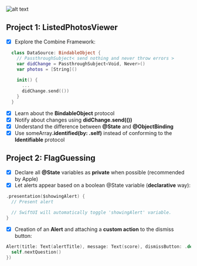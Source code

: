 ![alt text](https://i.ibb.co/0jCsnrY/banner.png)

## Project 1: ListedPhotosViewer
- [x] Explore the Combine Framework:
```Swift
  class DataSource: BindableObject {
    // PassthroughSubject< send nothing and never throw errors >
    var didChange = PassthroughSubject<Void, Never>()
    var photos = [String]()
    
    init() {
      ...
      didChange.send(())
    }
  }
```
- [x] Learn about the <b>BindableObject</b> protocol
- [x] Notify about changes using <b>didChange.send(())</b>
- [x] Understand the difference between <b>@State</b> and <b>@ObjectBinding</b>
- [x] Use someArray<b>.identified(by: \.self)</b> instead of conforming to the <b>Identifiable</b> protocol

## Project 2: FlagGuessing
- [x] Declare all <b>@State</b> variables as <b>private</b> when possible (recommended by Apple)
- [x] Let alerts appear based on a boolean @State variable (<b>declarative</b> way):
```Swift
.presentation($showingAlert) { 
  // Present alert
  
  // SwiftUI will automatically toggle 'showingAlert' variable.
}
```
- [x] Creation of an <b>Alert</b> and attaching a <b>custom action</b> to the dismiss button: 
```Swift
Alert(title: Text(alertTitle), message: Text(score), dismissButton: .default(Text("Continue")) {
  self.nextQuestion()
}) 
```
